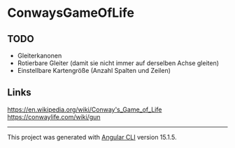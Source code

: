 # ConwaysGameOfLife

## TODO
- Gleiterkanonen
- Rotierbare Gleiter (damit sie nicht immer auf derselben Achse gleiten)
- Einstellbare Kartengröße (Anzahl Spalten und Zeilen)

## Links
https://en.wikipedia.org/wiki/Conway's_Game_of_Life
https://conwaylife.com/wiki/gun




---
This project was generated with [Angular CLI](https://github.com/angular/angular-cli) version 15.1.5.

